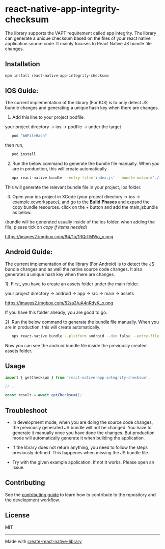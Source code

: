 # react-native-app-integrity-checksum

The library supports the VAPT requirement called app integrity. The library can generate a unique checksum based on the files of your react native application source code. It mainly focuses to React Native JS bundle file changes.

## Installation

```sh
npm install react-native-app-integrity-checksum
```

## IOS Guide:

The current implementation of the library (For IOS) is to only detect JS bundle changes and generating a unique hash key when there are changes.

1) Add this line to your project podfile.

your project directory -> ios -> podfile -> under the target

```sh
   pod "AWFileHash"
```
then run,

```sh
   pod install
```

2) Run the below command to generate the bundle file manually. When you are in production, this will create automatically.

```sh
   npx react-native bundle --entry-file='index.js' --bundle-output='./ios/main.jsbundle' --dev=false --platform='ios' --assets-dest='./ios'
```

This will generate the relevant bundle file in your project, ios folder.

3) Open your ios project in XCode (your project directory -> ios -> example.xcworkspace), and go to the **Build** **Phases** and expand the copy bundle resources. click on the + button and add the main.jsbundle as below.

(bundle will be generated usually inside of the ios folder. when adding the file, please tick on _copy if items needed_)

https://images2.imgbox.com/84/1b/1RQiTMWo_o.png

## Android Guide:

The current implementation of the library (For Android) is to detect the JS bundle changes and as well the native source code changes. It also generates a unique hash key when there are changes.

1). First, you have to create an assets folder under the main folder.

your project directory -> android -> app -> src -> main -> assets

https://images2.imgbox.com/52/a3/uA4nRdyK_o.png

If you have this folder already, you are good to go.

2). Run the below command to generate the bundle file manually. When you are in production, this will create automatically.

```sh
   npx react-native bundle --platform android --dev false --entry-file index.js --bundle-output android/app/src/main/assets/index.android.bundle --assets-dest android/app/src/main/res
```
Now you can see the android bundle file inside the previously created assets folder.

## Usage

```js
import { getChecksum } from 'react-native-app-integrity-checksum';

// ...

const result = await getChecksum();
```

## Troubleshoot

* In development mode, when you are doing the source code changes, the previously generated JS bundle will not be changed. You have to generate it manually once you have done the changes. But production mode will automatically generate it when building the application.


* If the library does not return anything, you need to follow the steps previously defined. This happenes when missing the JS bundle file.

* Try with the given example application. If not it works, Please open an Issue.

## Contributing

See the [contributing guide](CONTRIBUTING.md) to learn how to contribute to the repository and the development workflow.

## License

MIT

---

Made with [create-react-native-library](https://github.com/callstack/react-native-builder-bob)

